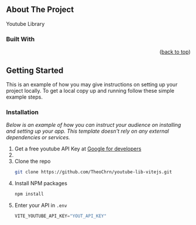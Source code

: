 <!-- ABOUT THE PROJECT -->
## About The Project

Youtube Library

### Built With

<p align="right">(<a href="#readme-top">back to top</a>)</p>

<!-- GETTING STARTED -->
## Getting Started

This is an example of how you may give instructions on setting up your project locally.
To get a local copy up and running follow these simple example steps.

### Installation

_Below is an example of how you can instruct your audience on installing and setting up your app. This template doesn't rely on any external dependencies or services._

1. Get a free youtube API Key at [Google for developers](https://developers.google.com/youtube/v3/getting-started?hl=fr)
2. 
3. Clone the repo
   ```sh
   git clone https://github.com/TheoChrn/youtube-lib-vitejs.git
   ```
4. Install NPM packages
   ```sh
   npm install
   ```
5. Enter your API in `.env`
   ```js
   VITE_YOUTUBE_API_KEY="YOUT_API_KEY"
   ```
